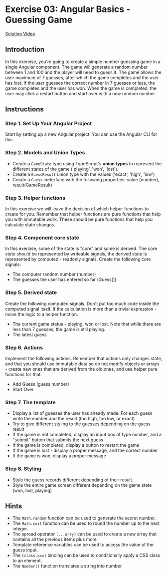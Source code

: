 # Exercise 03: Angular Basics - Guessing Game
[Solution Video](https://youtu.be/pS5rY1uimhw)
## Introduction
In this exercise, you're going to create a simple number guessing game in a single Angular component. The game will generate a random number between 1 and 100 and the player will need to guess it. The game allows the user maximum of 7 guesses, after which the game completes and the user has lost. If the user guesses the correct number in 7 guesses or less, the game completes and the user has won. When the game is completed, the user may click a restart button and start over with a new random number.

## Instructions

### Step 1. Set Up Your Angular Project 
Start by setting up a new Angular project. You can use the Angular CLI for this.

### Step 2. Models and Union Types 
- Create a `GameState` type using TypeScript's **union types** to represent the different states of the game ('playing', 'won', 'lost'). 
- Create a `GuessResult` union type with the values ('exact', 'high', 'low')
- Create a `Guess` ineterface with the following properties: value (number), result(GameResult)

### Step 3. Helper functions
In this exercise we will leave the decision of which helper functions to create for you. Remember that helper functions are pure functions that help you with immutable work. These should be pure functions that help you calculate state changes.

### Step 4. Component core state
In this exercise, some of the state is "core" and some is derived. The core state should be represented by writeable signals, the derived state is represented by computed - readonly signals. Create the following core signals:
- The computer random number (number)
- The guesses the user has entered so far (Guess[])

### Step 5. Derived state
Create the following computed signals. Don't put too much code inside the computed signal itself. If the calculation is more than a trivial expression - move the logic to a helper function.
- The current game status - playing, won or lost. Note that while there are less than 7 guesses, the game is still playing.
- The latest guess

### Step 6. Actions
Implement the following actions. Remember that actions only changes state, and that you should use immutable data so do not modify objects or arrays - create new ones that are derived from the old ones, and use helper pure functions for that.
- Add Guess (guess number)
- Start Over

### Step 7. The template
- Display a list of guesses the user has already made. For each guess write the number and the result (too high, too low, or exact)
- Try to give different styling to the guesses depending on the guess result
- If the game is not completed, display an input box of type number, and a "submit" button that submits the next guess
- If the game is completed, display a button to restart the game
- If the game is lost - display a proper message, and the correct number
- If the game is won, display a proper message

### Step 8. Styling
- Style the guess records different depending of their result. 
- Style the entire game screen different depending on the game state (won, lost, playing)

## Hints
- The `Math.random` function can be used to generate the secret number.
- The `Math.ceil` function can be used to round the number up to the next integer.
- The spread operator `[...arry]` can be used to create a new array that contains all the previous items plus more
- Template reference variables can be used to access the value of the guess input.
- The `[class.xxx]` binding can be used to conditionally apply a CSS class to an element.
- The `Number()` function translates a string into number

